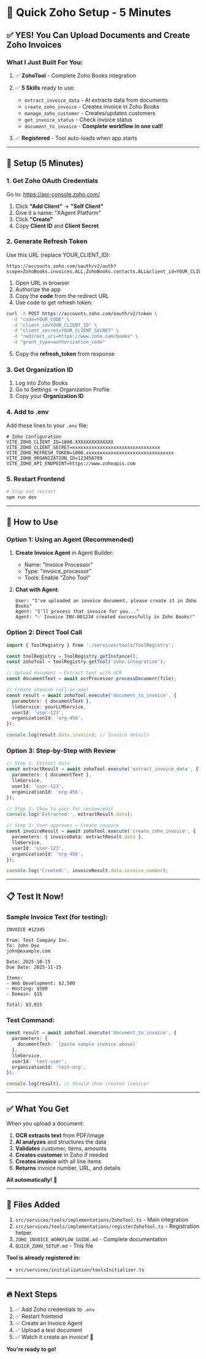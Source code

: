 # 🚀 Quick Zoho Setup - 5 Minutes

## ✅ YES! You Can Upload Documents and Create Zoho Invoices

### What I Just Built For You:

1. ✅ **ZohoTool** - Complete Zoho Books integration
2. ✅ **5 Skills** ready to use:
   - `extract_invoice_data` - AI extracts data from documents
   - `create_zoho_invoice` - Creates invoice in Zoho Books
   - `manage_zoho_customer` - Creates/updates customers
   - `get_invoice_status` - Check invoice status
   - `document_to_invoice` - **Complete workflow in one call!**

3. ✅ **Registered** - Tool auto-loads when app starts

---

## 📝 Setup (5 Minutes)

### 1. Get Zoho OAuth Credentials

Go to: https://api-console.zoho.com/

1. Click **"Add Client"** → **"Self Client"**
2. Give it a name: "XAgent Platform"
3. Click **"Create"**
4. Copy **Client ID** and **Client Secret**

### 2. Generate Refresh Token

Use this URL (replace YOUR_CLIENT_ID):
```
https://accounts.zoho.com/oauth/v2/auth?scope=ZohoBooks.invoices.ALL,ZohoBooks.contacts.ALL&client_id=YOUR_CLIENT_ID&response_type=code&access_type=offline&redirect_uri=https://www.zoho.com/books
```

1. Open URL in browser
2. Authorize the app
3. Copy the **code** from the redirect URL
4. Use code to get refresh token:

```bash
curl -X POST https://accounts.zoho.com/oauth/v2/token \
  -d "code=YOUR_CODE" \
  -d "client_id=YOUR_CLIENT_ID" \
  -d "client_secret=YOUR_CLIENT_SECRET" \
  -d "redirect_uri=https://www.zoho.com/books" \
  -d "grant_type=authorization_code"
```

5. Copy the **refresh_token** from response

### 3. Get Organization ID

1. Log into Zoho Books
2. Go to Settings → Organization Profile
3. Copy your **Organization ID**

### 4. Add to .env

Add these lines to your `.env` file:

```env
# Zoho Configuration
VITE_ZOHO_CLIENT_ID=1000.XXXXXXXXXXXXXX
VITE_ZOHO_CLIENT_SECRET=xxxxxxxxxxxxxxxxxxxxxxxxxxxxxxxx
VITE_ZOHO_REFRESH_TOKEN=1000.xxxxxxxxxxxxxxxxxxxxxxxxxxxxxxxx
VITE_ZOHO_ORGANIZATION_ID=123456789
VITE_ZOHO_API_ENDPOINT=https://www.zohoapis.com
```

### 5. Restart Frontend

```bash
# Stop and restart
npm run dev
```

---

## 🎯 How to Use

### Option 1: Using an Agent (Recommended)

1. **Create Invoice Agent** in Agent Builder:
   - Name: "Invoice Processor"
   - Type: "invoice_processor"
   - Tools: Enable "Zoho Tool"

2. **Chat with Agent**:
   ```
   User: "I've uploaded an invoice document, please create it in Zoho Books"
   Agent: "I'll process that invoice for you..."
   Agent: "✅ Invoice INV-001234 created successfully in Zoho Books!"
   ```

### Option 2: Direct Tool Call

```typescript
import { ToolRegistry } from './services/tools/ToolRegistry';

const toolRegistry = ToolRegistry.getInstance();
const zohoTool = toolRegistry.getTool('zoho-integration');

// Upload document → Extract text with OCR
const documentText = await ocrProcessor.processDocument(file);

// Create invoice (all-in-one)
const result = await zohoTool.execute('document_to_invoice', {
  parameters: { documentText },
  llmService: yourLLMService,
  userId: 'user-123',
  organizationId: 'org-456',
});

console.log(result.data.invoice); // Invoice details
```

### Option 3: Step-by-Step with Review

```typescript
// Step 1: Extract data
const extractResult = await zohoTool.execute('extract_invoice_data', {
  parameters: { documentText },
  llmService,
  userId: 'user-123',
  organizationId: 'org-456',
});

// Step 2: Show to user for review/edit
console.log('Extracted:', extractResult.data);

// Step 3: User approves → Create invoice
const invoiceResult = await zohoTool.execute('create_zoho_invoice', {
  parameters: { invoiceData: extractResult.data },
  llmService,
  userId: 'user-123',
  organizationId: 'org-456',
});

console.log('Created:', invoiceResult.data.invoice_number);
```

---

## 📋 Test It Now!

### Sample Invoice Text (for testing):

```
INVOICE #12345

From: Test Company Inc.
To: John Doe
john@example.com

Date: 2025-10-15
Due Date: 2025-11-15

Items:
- Web Development: $2,500
- Hosting: $500
- Domain: $15

Total: $3,015
```

### Test Command:

```typescript
const result = await zohoTool.execute('document_to_invoice', {
  parameters: { 
    documentText: `[paste sample invoice above]`
  },
  llmService,
  userId: 'test-user',
  organizationId: 'test-org',
});

console.log(result); // Should show created invoice!
```

---

## ✅ What You Get

When you upload a document:

1. **OCR extracts text** from PDF/image
2. **AI analyzes** and structures the data
3. **Validates** customer, items, amounts
4. **Creates customer** in Zoho if needed
5. **Creates invoice** with all line items
6. **Returns** invoice number, URL, and details

**All automatically!** 🎉

---

## 🎨 Files Added

1. `src/services/tools/implementations/ZohoTool.ts` - Main integration
2. `src/services/tools/implementations/registerZohoTool.ts` - Registration helper
3. `ZOHO_INVOICE_WORKFLOW_GUIDE.md` - Complete documentation
4. `QUICK_ZOHO_SETUP.md` - This file

**Tool is already registered in:**
- `src/services/initialization/toolsInitializer.ts`

---

## 🔥 Next Steps

1. ✅ Add Zoho credentials to `.env`
2. ✅ Restart frontend
3. ✅ Create an Invoice Agent
4. ✅ Upload a test document
5. ✅ Watch it create an invoice! 🚀

**You're ready to go!**


